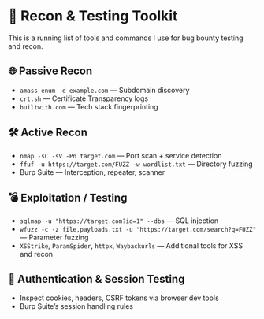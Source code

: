 # 🧰 Recon & Testing Toolkit

This is a running list of tools and commands I use for bug bounty testing and recon.

## 🌐 Passive Recon
- `amass enum -d example.com` — Subdomain discovery
- `crt.sh` — Certificate Transparency logs
- `builtwith.com` — Tech stack fingerprinting

## 🛠️ Active Recon
- `nmap -sC -sV -Pn target.com` — Port scan + service detection
- `ffuf -u https://target.com/FUZZ -w wordlist.txt` — Directory fuzzing
- Burp Suite — Interception, repeater, scanner

## 💣 Exploitation / Testing
- `sqlmap -u "https://target.com?id=1" --dbs` — SQL injection
- `wfuzz -c -z file,payloads.txt -u "https://target.com/search?q=FUZZ"` — Parameter fuzzing
- `XSStrike`, `ParamSpider`, `httpx`, `Waybackurls` — Additional tools for XSS and recon

## 🔐 Authentication & Session Testing
- Inspect cookies, headers, CSRF tokens via browser dev tools
- Burp Suite’s session handling rules
